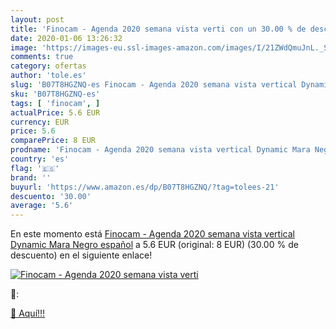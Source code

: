```yaml
---
layout: post
title: 'Finocam - Agenda 2020 semana vista verti con un 30.00 % de descuento'
date: 2020-01-06 13:26:32
image: 'https://images-eu.ssl-images-amazon.com/images/I/21ZWdQmuJnL._SL400_.jpg'
comments: true
category: ofertas
author: 'tole.es'
slug: 'B07T8HGZNQ-es Finocam - Agenda 2020 semana vista vertical Dynamic Mara...'
sku: 'B07T8HGZNQ-es'
tags: [ 'finocam', ]
actualPrice: 5.6 EUR
currency: EUR
price: 5.6
comparePrice: 8 EUR
prodname: 'Finocam - Agenda 2020 semana vista vertical Dynamic Mara Negro español'
country: 'es'
flag: '🇪🇸'
brand: ''
buyurl: 'https://www.amazon.es/dp/B07T8HGZNQ/?tag=tolees-21'
descuento: '30.00'
average: '5.6'
---
```


En este momento está [Finocam - Agenda 2020 semana vista vertical Dynamic Mara Negro español](https://www.amazon.es/dp/B07T8HGZNQ/?tag=tolees-21) a 5.6 EUR (original: 8 EUR) (30.00 %  de descuento) en el siguiente enlace!

[![Finocam - Agenda 2020 semana vista verti](https://images-eu.ssl-images-amazon.com/images/I/21ZWdQmuJnL._SL400_.jpg)](https://www.amazon.es/dp/B07T8HGZNQ/?tag=tolees-21)

🔎:


[🛒 Aquí!!!](https://www.amazon.es/dp/B07T8HGZNQ/?tag=tolees-21)

